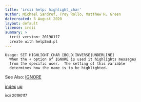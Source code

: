 ```yaml
---
title: 'ircii help: highlight_char'
author: Michael Sandrof, Troy Rollo, Matthew R. Green
datecreated: 3 August 2020
layout: default
license: ircii
summary: >
  ircii version: 20190117
  create with help2md.pl
---
```

```
Usage: SET HIGHLIGHT_CHAR [BOLD|INVERSE|UNDERLINE]
  When the + option of IGNORE is used it highlights messages
  from the specific user.  The setting of this variable
  determines how the name is to be highlighted.

```
See Also:
  [IGNORE](../ignore.html)

[index](index.html)
[up](..)

<small> ircii 20190117 </small>
